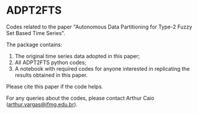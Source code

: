 # ADPT2FTS

Codes related to the paper "Autonomous Data Partitioning for Type-2 Fuzzy Set Based Time Series".

The package contains:

1. The original time series data adopted in this paper;
2. All ADPT2FTS python codes;
3. A notebook with required codes for anyone interested in replicating the results obtained in this paper.

Please cite this paper if the code helps.

For any queries about the codes, please contact Arthur Caio (arthur.vargas@ifmg.edu.br).
